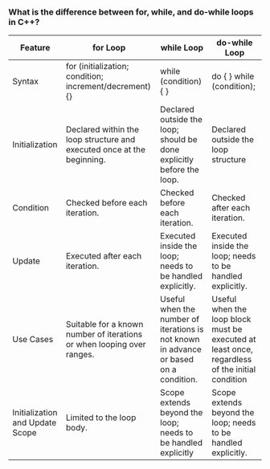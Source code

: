 ### What is the difference between for, while, and do-while loops in C++?</b>

| Feature      | for Loop	       |while Loop	|do-while Loop|
| -------- | ---------- | --------| --------|
|Syntax|for (initialization; condition; increment/decrement) {}|while (condition) { }|do { } while (condition);|
|Initialization|Declared within the loop structure and executed once at the beginning.|Declared outside the loop; should be done explicitly before the loop.|Declared outside the loop structure|
|Condition|Checked before each iteration.|Checked before each iteration.|Checked after each iteration.|
|Update|Executed after each iteration.|Executed inside the loop; needs to be handled explicitly.|Executed inside the loop; needs to be handled explicitly.|
|Use Cases|Suitable for a known number of iterations or when looping over ranges.|Useful when the number of iterations is not known in advance or based on a condition.|Useful when the loop block must be executed at least once, regardless of the initial condition|
|Initialization and Update Scope|Limited to the loop body.|Scope extends beyond the loop; needs to be handled explicitly|Scope extends beyond the loop; needs to be handled explicitly.|